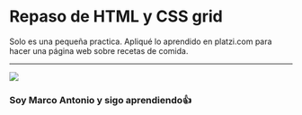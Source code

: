 <h1>Repaso de HTML y CSS grid</h1>
<p>Solo es una pequeña practica. Apliqué lo aprendido en platzi.com para hacer una página web sobre recetas 
de comida.</p>
<hr>
<img src="https://user-images.githubusercontent.com/43658425/113088422-c7568e00-91a2-11eb-8d12-68426361b483.png"></img>

<h3>Soy Marco Antonio y sigo aprendiendo👍</h3>
